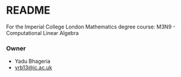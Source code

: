 # README #

For the Imperial College London Mathematics degree course: M3N9 - Computational Linear Algebra

### Owner ###

* Yadu Bhageria
* yrb13@ic.ac.uk
